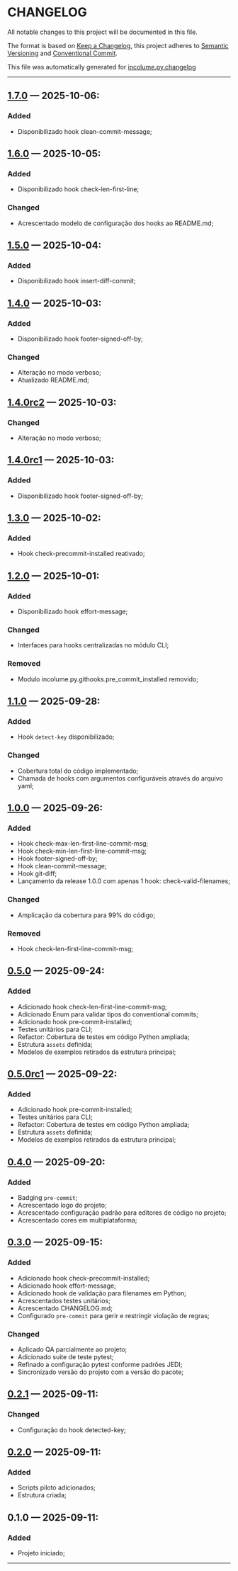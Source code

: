 # CHANGELOG


All notable changes to this project will be documented in this file.

The format is based on [Keep a Changelog](https://keepachangelog.com/en/1.0.0/), this project adheres to [Semantic Versioning](https://semver.org/spec/v2.0.0.html) and [Conventional Commit](https://www.conventionalcommits.org/pt-br/v1.0.0/).

This file was automatically generated for [incolume.py.changelog](https://github.com/development-incolume/incolume.py.changelog/-/tree/0.17.0)

---


## [1.7.0]	 &#8212; 	2025-10-06:
### Added
  - Disponibilizado hook clean-commit-message;

## [1.6.0]	 &#8212; 	2025-10-05:
### Added
  - Disponibilizado hook check-len-first-line;
### Changed
  - Acrescentado modelo de configuração dos hooks ao README.md;

## [1.5.0]	 &#8212; 	2025-10-04:
### Added
  - Disponibilizado hook insert-diff-commit;

## [1.4.0]	 &#8212; 	2025-10-03:
### Added
  - Disponibilizado hook footer-signed-off-by;
### Changed
  - Alteração no modo verboso;
  - Atualizado README.md;

## [1.4.0rc2]	 &#8212; 	2025-10-03:
### Changed
  - Alteração no modo verboso;

## [1.4.0rc1]	 &#8212; 	2025-10-03:
### Added
  - Disponibilizado hook footer-signed-off-by;

## [1.3.0]	 &#8212; 	2025-10-02:
### Added
  - Hook check-precommit-installed reativado;

## [1.2.0]	 &#8212; 	2025-10-01:
### Added
  - Disponibilizado hook effort-message;
### Changed
  - Interfaces para hooks centralizadas no módulo CLI;
### Removed
  - Modulo incolume.py.githooks.pre_commit_installed removido;

## [1.1.0]	 &#8212; 	2025-09-28:
### Added
  - Hook `detect-key` disponibilizado;
### Changed
  - Cobertura total do código implementado;
  - Chamada de hooks com argumentos configuráveis através do arquivo yaml;

## [1.0.0]	 &#8212; 	2025-09-26:
### Added
  - Hook check-max-len-first-line-commit-msg;
  - Hook check-min-len-first-line-commit-msg;
  - Hook footer-signed-off-by;
  - Hook clean-commit-message;
  - Hook git-diff;
  - Lançamento da release 1.0.0 com apenas 1 hook: check-valid-filenames;
### Changed
  - Amplicação da cobertura para 99% do código;
### Removed
  - Hook check-len-first-line-commit-msg;

## [0.5.0]	 &#8212; 	2025-09-24:
### Added
  - Adicionado hook check-len-first-line-commit-msg;
  - Adicionado Enum para validar tipos do conventional commits;
  - Adicionado hook pre-commit-installed;
  - Testes unitários para CLI;
  - Refactor: Cobertura de testes em código Python ampliada;
  - Estrutura `assets` definida;
  - Modelos de exemplos retirados da estrutura principal;

## [0.5.0rc1]	 &#8212; 	2025-09-22:
### Added
  - Adicionado hook pre-commit-installed;
  - Testes unitários para CLI;
  - Refactor: Cobertura de testes em código Python ampliada;
  - Estrutura `assets` definida;
  - Modelos de exemplos retirados da estrutura principal;

## [0.4.0]	 &#8212; 	2025-09-20:
### Added
  - Badging `pre-commit`;
  - Acrescentado logo do projeto;
  - Acrescentado configuração padrão para editores de código no projeto;
  - Acrescentado cores em multiplataforma;

## [0.3.0]	 &#8212; 	2025-09-15:
### Added
  - Adicionado hook check-precommit-installed;
  - Adicionado hook effort-message;
  - Adicionado hook de validação para filenames em Python;
  - Acrescentados testes unitários;
  - Acrescentado CHANGELOG.md;
  - Configurado `pre-commit` para gerir e restringir violação de regras;
### Changed
  - Aplicado QA parcialmente ao projeto;
  - Adicionado suite de teste pytest;
  - Refinado a configuração pytest conforme padrões JEDI;
  - Sincronizado versão do projeto com a versão do pacote;

## [0.2.1]	 &#8212; 	2025-09-11:
### Changed
  - Configuração do hook detected-key;

## [0.2.0]	 &#8212; 	2025-09-11:
### Added
  - Scripts piloto adicionados;
  - Estrutura criada;

## 0.1.0	 &#8212; 	2025-09-11:
### Added
  - Projeto iniciado;

---

[0.2.0]: https://github.com/development-incolume/incolume.py.githooks/compare/0.1.0...0.2.0
[0.2.1]: https://github.com/development-incolume/incolume.py.githooks/compare/0.2.0...0.2.1
[0.3.0]: https://github.com/development-incolume/incolume.py.githooks/compare/0.2.1...0.3.0
[0.4.0]: https://github.com/development-incolume/incolume.py.githooks/compare/0.3.0...0.4.0
[0.5.0rc1]: https://github.com/development-incolume/incolume.py.githooks/compare/0.4.0...0.5.0rc1
[0.5.0]: https://github.com/development-incolume/incolume.py.githooks/compare/0.5.0rc1...0.5.0
[1.0.0]: https://github.com/development-incolume/incolume.py.githooks/compare/0.5.0...1.0.0
[1.1.0]: https://github.com/development-incolume/incolume.py.githooks/compare/1.0.0...1.1.0
[1.2.0]: https://github.com/development-incolume/incolume.py.githooks/compare/1.1.0...1.2.0
[1.3.0]: https://github.com/development-incolume/incolume.py.githooks/compare/1.2.0...1.3.0
[1.4.0rc1]: https://github.com/development-incolume/incolume.py.githooks/compare/1.3.0...1.4.0rc1
[1.4.0rc2]: https://github.com/development-incolume/incolume.py.githooks/compare/1.4.0rc1...1.4.0rc2
[1.4.0]: https://github.com/development-incolume/incolume.py.githooks/compare/1.4.0rc2...1.4.0
[1.5.0]: https://github.com/development-incolume/incolume.py.githooks/compare/1.4.0...1.5.0
[1.6.0]: https://github.com/development-incolume/incolume.py.githooks/compare/1.5.0...1.6.0
[1.7.0]: https://github.com/development-incolume/incolume.py.githooks/compare/1.6.0...1.7.0
